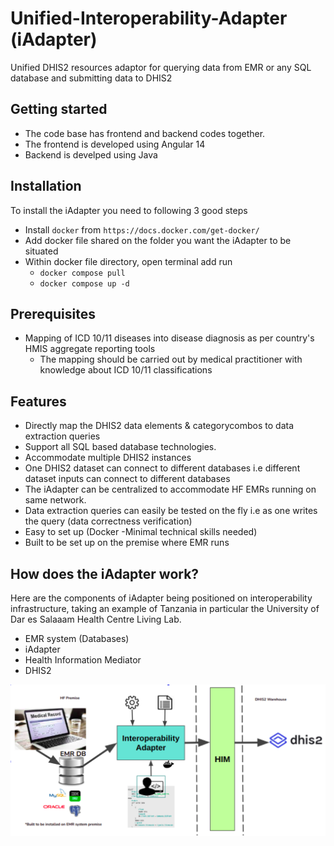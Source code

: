 # Unified-Interoperability-Adapter (iAdapter)
Unified DHIS2 resources adaptor for querying data from EMR or any SQL database and submitting data to DHIS2

## Getting started
- The code base has frontend and backend codes together.
- The frontend is developed using Angular 14
- Backend is develped using Java

## Installation
To install the iAdapter you need to following 3 good steps
- Install ```docker``` from ```https://docs.docker.com/get-docker/```
- Add docker file shared on the folder you want the iAdapter to be situated
- Within docker file directory, open terminal add run
  - ```docker compose pull```
  - ```docker compose up -d```

## Prerequisites
 - Mapping of ICD 10/11 diseases into disease diagnosis as per country's HMIS aggregate reporting tools
    - The mapping should be carried out by medical practitioner with knowledge about ICD 10/11 classifications

## Features
- Directly map the DHIS2 data elements & categorycombos to data extraction queries
- Support all SQL based database technologies.
- Accommodate multiple DHIS2 instances
- One DHIS2 dataset can connect to different databases i.e different dataset inputs can connect to different databases
- The iAdapter can be centralized to accommodate HF EMRs running on same network.
- Data extraction queries can easily be tested on the fly i.e as one writes the query (data correctness verification)
- Easy to set up (Docker -Minimal technical skills needed)
- Built to be set up on the premise where EMR runs

## How does the iAdapter work?
Here are the components of iAdapter being positioned on interoperability infrastructure, taking an example of Tanzania in particular the University of Dar es Salaaam Health Centre Living Lab.
  - EMR system (Databases)
  - iAdapter
  - Health Information Mediator
  - DHIS2
  
<img src="https://github.com/udsm-dhis2-lab/unified-interoperability-adapter/blob/develop/ui/src/assets/images/unified_adapter_image.png" />
